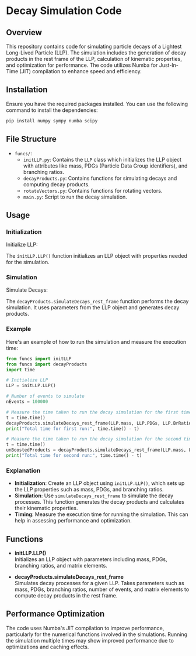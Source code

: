 # Decay Simulation Code

## Overview

This repository contains code for simulating particle decays of a Lightest Long-Lived Particle (LLP). The simulation includes the generation of decay products in the rest frame of the LLP, calculation of kinematic properties, and optimization for performance. The code utilizes Numba for Just-In-Time (JIT) compilation to enhance speed and efficiency.

## Installation

Ensure you have the required packages installed. You can use the following command to install the dependencies:

```bash
pip install numpy sympy numba scipy
```

## File Structure

- `funcs/`:
  - `initLLP.py`: Contains the `LLP` class which initializes the LLP object with attributes like mass, PDGs (Particle Data Group identifiers), and branching ratios.
  - `decayProducts.py`: Contains functions for simulating decays and computing decay products.
  - `rotateVectors.py`: Contains functions for rotating vectors.
  - `main.py`: Script to run the decay simulation.

## Usage

### Initialization

Initialize LLP:

The `initLLP.LLP()` function initializes an LLP object with properties needed for the simulation.

### Simulation

Simulate Decays:

The `decayProducts.simulateDecays_rest_frame` function performs the decay simulation. It uses parameters from the LLP object and generates decay products.

### Example

Here's an example of how to run the simulation and measure the execution time:

```python
from funcs import initLLP
from funcs import decayProducts
import time

# Initialize LLP
LLP = initLLP.LLP()

# Number of events to simulate
nEvents = 100000

# Measure the time taken to run the decay simulation for the first time
t = time.time()
decayProducts.simulateDecays_rest_frame(LLP.mass, LLP.PDGs, LLP.BrRatios_distr, nEvents, LLP.Matrix_elements)
print("Total time for first run:", time.time() - t)

# Measure the time taken to run the decay simulation for the second time
t = time.time()
unBoostedProducts = decayProducts.simulateDecays_rest_frame(LLP.mass, LLP.PDGs, LLP.BrRatios_distr, nEvents, LLP.Matrix_elements)
print("Total time for second run:", time.time() - t)
```

### Explanation

- **Initialization**: Create an LLP object using `initLLP.LLP()`, which sets up the LLP properties such as mass, PDGs, and branching ratios.
- **Simulation**: Use `simulateDecays_rest_frame` to simulate the decay processes. This function generates the decay products and calculates their kinematic properties.
- **Timing**: Measure the execution time for running the simulation. This can help in assessing performance and optimization.

## Functions

- **initLLP.LLP()**  
  Initializes an LLP object with parameters including mass, PDGs, branching ratios, and matrix elements.

- **decayProducts.simulateDecays_rest_frame**  
  Simulates decay processes for a given LLP. Takes parameters such as mass, PDGs, branching ratios, number of events, and matrix elements to compute decay products in the rest frame.

## Performance Optimization

The code uses Numba's JIT compilation to improve performance, particularly for the numerical functions involved in the simulations. Running the simulation multiple times may show improved performance due to optimizations and caching effects.
```